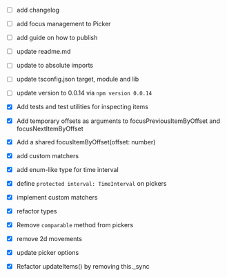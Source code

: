 - [ ] add changelog
- [ ] add focus management to Picker
- [ ] add guide on how to publish
- [ ] update readme.md
- [ ] update to absolute imports
- [ ] update tsconfig.json target, module and lib
- [ ] update version to 0.0.14 via `npm version 0.0.14`

- [x] Add tests and test utilities for inspecting items
- [x] Add temporary offsets as arguments to focusPreviousItemByOffset and focusNextItemByOffset
- [x] Add a shared focusItemByOffset(offset: number)
- [x] add custom matchers
- [x] add enum-like type for time interval
- [x] define `protected interval: TimeInterval` on pickers
- [x] implement custom matchers
- [x] refactor types
- [x] Remove `comparable` method from pickers
- [x] remove 2d movements
- [x] update picker options
- [x] Refactor updateItems() by removing this._sync
